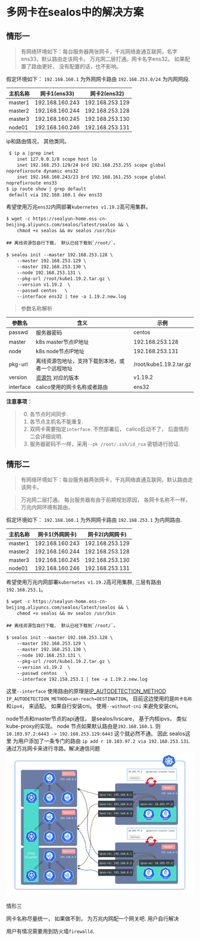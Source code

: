 # 多网卡在sealos中的解决方案

## 情形一

> 有网络环境如下：每台服务器两张网卡，千兆网络直通互联网，名字ens33，默认路由走该网卡。
> 万兆网二层打通。网卡名字ens32。 如果配置了路由更好， 没有配置的话，也不影响。
>
假定环境如下： 
 `192.168.160.1` 为外网网卡路由
 `192.168.253.0/24` 为内网网段.
 
 | 主机名称 | 网卡1(ens33)           | 网卡2(ens32) |
 | ---- | --------------- | --------------- |
 | master1   | 192.168.160.243 | 192.168.253.129 |
 | master2   | 192.168.160.244 | 192.168.253.128 |
 | master3   | 192.168.160.245 | 192.168.253.130 |
 | node01    | 192.168.160.246 | 192.168.253.131 | 

ip和路由情况， 其他类同。

```
 $ ip a |grep inet 
    inet 127.0.0.1/8 scope host lo
    inet 192.168.253.129/24 brd 192.168.253.255 scope global noprefixroute dynamic ens32
    inet 192.168.160.243/23 brd 192.168.161.255 scope global noprefixroute ens33
$ ip route show | grep default
 default via 192.168.160.1 dev ens33
```

希望使用万兆`ens32`内网部署`kubernetes v1.19.2`高可用集群。

```
$ wget -c https://sealyun-home.oss-cn-beijing.aliyuncs.com/sealos/latest/sealos && \
    chmod +x sealos && mv sealos /usr/bin 

## 离线资源包自行下载， 默认已经下载到`/root/`。

$ sealos init --master 192.168.253.128 \
    --master 192.168.253.129 \
    --master 192.168.253.130 \
    --node 192.168.253.131 \
    --pkg-url /root/kube1.19.2.tar.gz \
    --version v1.19.2  \
    --passwd centos   \
    --interface ens32 | tee -a 1.19.2.new.log
```

> 参数名称解析

参数名|含义|示例
---|---|---
passwd|服务器密码|centos
master|k8s master节点IP地址| 192.168.253.128 
node|k8s node节点IP地址|192.168.253.131
pkg-url|离线资源包地址，支持下载到本地，或者一个远程地址|/root/kube1.19.2.tar.gz 
version|[资源包](https://www.sealyun.com/goodsList) 对应的版本|v1.19.2
interface|calico使用的网卡名称或者路由|ens32

**注意事项**： 

> 0. 各节点时间同步.
> 1. 各节点主机名不能重复.
> 2. 双网卡需要指定`interface`. 不然部署后， calico启动不了， 后面情形二会详细说明.
> 3. 服务器密码不一样，采用`--pk /root/.ssh/id_rsa` 密钥进行验证. 


## 情形二

> 有网络环境如下：每台服务器两张网卡，千兆网络直通互联网，默认路由走该网卡。

> 万兆网二层打通。 每台服务器有由于前期规划原因， 各网卡名称不一样， 万兆内网环境有路由。

假定环境如下： 
 `192.168.160.1` 为外网网卡路由
 `192.168.253.1` 为内网路由.
 
 | 主机名称 | 网卡1(外网网卡)          | 网卡2(内网网卡) |
 | ---- | --------------- | --------------- |
 | master1   | 192.168.160.243 | 192.168.253.129 |
 | master2   | 192.168.160.244 | 192.168.253.128 |
 | master3   | 192.168.160.245 | 192.168.253.130 |
 | node01    | 192.168.160.246 | 192.168.253.131 | 
 
希望使用万兆内网部署`kubernetes v1.19.2`高可用集群, 三层有路由`192.168.253.1`。

```
$ wget -c https://sealyun-home.oss-cn-beijing.aliyuncs.com/sealos/latest/sealos && \
    chmod +x sealos && mv sealos /usr/bin 

## 离线资源包自行下载， 默认已经下载到`/root/`。

$ sealos init --master 192.168.253.128 \
    --master 192.168.253.129 \
    --master 192.168.253.130 \
    --node 192.168.253.131 \
    --pkg-url /root/kube1.19.2.tar.gz \
    --version v1.19.2  \
    --passwd centos   \
    --interface 192.158.253.1 | tee -a 1.19.2.new.log
```

这里`--interface` 使用路由的原理是[IP_AUTODETECTION_METHOD](https://docs.projectcalico.org/reference/node/configuration#ip-autodetection-methods) 
`IP_AUTODETECTION_METHOD=can-reach=DESTINATION`。 目前这边使用的是`网卡名称`和`ipv4`， 来适配。 
如果自行安装cni。 使用`--without-cni` 来避免安装cni。 

node节点和master节点的api通信， 是sealos/lvscare， 基于内核ipvs， 类似kube-proxy的实现。 
node 节点如果默认路由是`192.168.160.1`. 则`10.103.97.2:6443 -> 192.168.253.129:6443` 这个就必然不通。
因此 sealos这里 为用户添加了一条专门的路由 `ip add r 10.103.97.2 via 192.168.253.131`. 通过万兆网卡来进行寻路。解决通信问题
![](../images/arch.png)

情形三

网卡名称尽量统一， 如果做不到， 为万兆内网配一个网关吧.  用户自行解决

用户有情况需要用到防火墙`firewalld`. 
